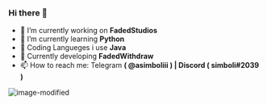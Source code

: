 ### Hi there 👋

- 🔭 I’m currently working on **FadedStudios**
- 🌱 I’m currently learning **Python**
- 🐣 Coding Langueges i use **Java**
- 👀 Currently developing **FadedWithdraw**
- 📫 How to reach me: Telegram **( @asimboliii ) | Discord ( simboli#2039 )**

![image-modified](https://github.com/simbolii/simbolii/assets/111610611/da7eb2c6-13d2-4bfc-b23f-9aec6142e244)
